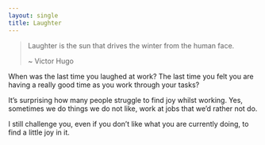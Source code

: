 ```yaml
---
layout: single
title: Laughter
---
```


> Laughter is the sun that drives the winter from the human face.
> 
> ~ Victor Hugo

When was the last time you laughed at work? The last time you felt you are having a really good time as you work through your tasks?

It’s surprising how many people struggle to find joy whilst working. Yes, sometimes we do things we do not like, work at jobs that we’d rather not do.

I still challenge you, even if you don’t like what you are currently doing, to find a little joy in it.
